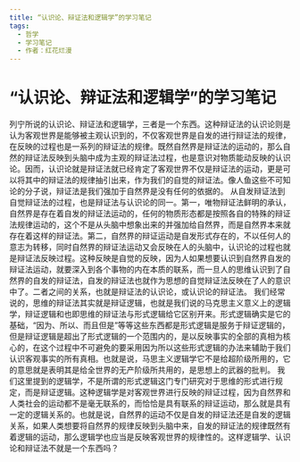 ```yaml
---
title: “认识论、辩证法和逻辑学”的学习笔记
tags:
  - 哲学
  - 学习笔记
  - 作者：红花烂漫
---
```


# “认识论、辩证法和逻辑学”的学习笔记

列宁所说的认识论、辩证法和逻辑学，三者是一个东西。这种辩证法的认识论则是认为客观世界是能够被主观认识到的，不仅客观世界是自发的进行辩证法的规律，在反映的过程也是一系列的辩证法的规律。既然自然界是辩证法的运动的，那么自然的辩证法反映到头脑中成为主观的辩证法过程，也是意识对物质能动反映的认识论。因而，认识论就是辩证法就已经肯定了客观世界不仅是辩证法的运动，更是可以将其中的辩证法的规律抽引出来，作为我们的自觉的辩证法。像人鱼这些不可知论的分子说，辩证法是我们强加于自然界是没有任何的依据的。
从自发辩证法到自觉辩证法的过程，也是辩证法与认识论的同一。第一，唯物辩证法鲜明的承认，自然界是存在着自发的辩证法运动的，任何的物质形态都是按照各自的特殊的辩证法规律运动的，这个不是从头脑中想象出来的并强加给自然界，而是自然界本来就存在着这样的辩证法。第二，自然界的辩证运动是自发形式存在的，不以任何人的意志为转移，同时自然界的辩证法运动又会反映在人的头脑中，认识论的过程也就是辩证法反映过程。这种反映是自觉的反映，因为人如果想要认识到自然界自发的辩证法运动，就要深入到各个事物的内在本质的联系，而一旦人的思维认识到了自然界的自发的辩证法，自发的辩证法也就作为思想的自觉辩证法反映在了人的意识中了。二者之间的关系，也就是辩证法的认识论，或认识论的辩证法。
我们经常说的，思维的辩证法其实就是辩证逻辑，也就是我们说的马克思主义意义上的逻辑学，辩证逻辑和也即思维的辩证法与形式逻辑给它区别开来。形式逻辑确实是它的基础，“因为、所以、而且但是”等等这些东西都是形式逻辑是服务于辩证逻辑的，但是辩证逻辑是超出了形式逻辑的一个范围内的，是以反映事实的全部的真相为核心的，在这个过程中不可避免的要采用因为所以这些形式逻辑的办法来辅助于我们认识客观事实的所有真相。也就是说，马思主义逻辑学它不是给超阶级所用的，它的意思就是表明其是给全世界的无产阶级所共用的，是思想上的武器的批判。
我们这里提到的逻辑学，不是所谓的形式逻辑这门专门研究对于思维的形式进行规定，而是辩证逻辑。这种逻辑学是对客观世界进行反映的辩证过程，因为自然界和人类社会的运动都不是毫无联系的，而恰恰是具有联系的辩证运动，那么就是具有一定的逻辑关系的。也就是说，自然界的运动不仅是自发的辩证法还是自发的逻辑关系，如果人类想要将自然界的规律反映到头脑中来，自发的辩证法的规律既然有着逻辑的运动，那么逻辑学也应当是反映客观世界的规律性的。这样逻辑学、认识论和辩证法不就是一个东西吗？
